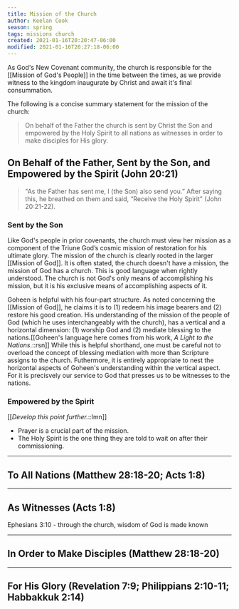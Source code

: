 ```yaml
---
title: Mission of the Church
author: Keelan Cook
season: spring
tags: missions church
created: 2021-01-16T20:20:47-06:00
modified: 2021-01-16T20:27:18-06:00
---
```

As God's New Covenant community, the church is responsible for the [[Mission of God's People]] in the time between the times, as we provide witness to the kingdom inaugurate by Christ and await it's final consummation.

The following is a concise summary statement for the mission of the church:

>On behalf of the Father the church is sent by Christ the Son and empowered by the Holy Spirit to all nations as witnesses in order to make disciples for His glory.

## On Behalf of the Father, Sent by the Son, and Empowered by the Spirit (John 20:21)
>"As the Father has sent me, I (the Son) also send you.” After saying this, he breathed on them and said, “Receive the Holy Spirit" (John 20:21-22).

### Sent by the Son
Like God's people in prior covenants, the church must view her mission as a component of the Triune God’s cosmic mission of restoration for his ultimate glory. The mission of the church is clearly rooted in the larger [[Mission of God]]. It is often stated, the church doesn't have a mission, the mission of God has a church. This is good language when rightly understood. The church is not God's only means of accomplishing his mission, but it is his exclusive means of accomplishing aspects of it.

Goheen is helpful with his four-part structure. As noted concerning the [[Mission of God]], he claims it is to (1) redeem his image bearers and (2) restore his good creation. His understanding of the mission of the people of God (which he uses interchangeably with the church), has a vertical and a horizontal dimension: (1) worship God and (2) mediate blessing to the nations.[[Goheen's language here comes from his work, *A Light to the Nations*.::rsn]] While this is helpful shorthand, one must be careful not to overload the concept of blessing mediation with more than Scripture assigns to the church. Futhermore, it is entirely appropriate to nest the horizontal aspects of Goheen's understanding within the vertical aspect. For it is precisvely our service to God that presses us to be witnesses to the nations.

### Empowered by the Spirit
[[*Develop this point further.*::lmn]]
* Prayer is a crucial part of the mission.
* The Holy Spirit is the one thing they are told to wait on after their commissioning.

---

## To All Nations (Matthew 28:18-20; Acts 1:8)


---

## As Witnesses (Acts 1:8)

Ephesians 3:10 - through the church, wisdom of God is made known

---

## In Order to Make Disciples (Matthew 28:18-20)


---

## For His Glory (Revelation 7:9; Philippians 2:10-11; Habbakkuk 2:14)